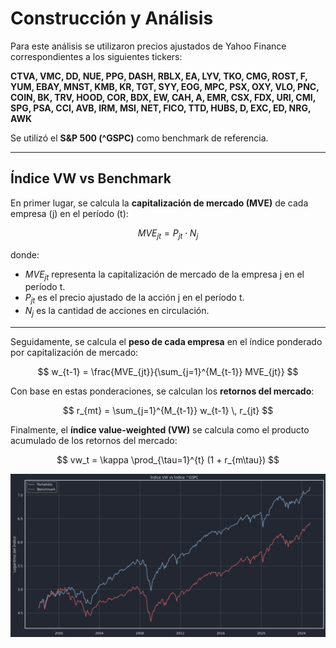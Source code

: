 # Construcción y Análisis

Para este análisis se utilizaron precios ajustados de Yahoo Finance correspondientes a los siguientes tickers:  

**CTVA, VMC, DD, NUE, PPG, DASH, RBLX, EA, LYV, TKO, CMG, ROST, F, YUM, EBAY, MNST, KMB, KR, TGT, SYY, EOG, MPC, PSX, OXY, VLO, PNC, COIN, BK, TRV, HOOD, COR, BDX, EW, CAH, A, EMR, CSX, FDX, URI, CMI, SPG, PSA, CCI, AVB, IRM, MSI, NET, FICO, TTD, HUBS, D, EXC, ED, NRG, AWK**  

Se utilizó el **S&P 500 (^GSPC)** como benchmark de referencia.

---

## Índice VW vs Benchmark

En primer lugar, se calcula la **capitalización de mercado (MVE)** de cada empresa \(j\) en el período \(t\):

$$
MVE_{jt} = P_{jt} \cdot N_j
$$

donde:  
- $MVE_{jt}$ representa la capitalización de mercado de la empresa j en el período t.  
- $P_{jt}$ es el precio ajustado de la acción j en el período t.  
- $N_j$ es la cantidad de acciones en circulación.

---

Seguidamente, se calcula el **peso de cada empresa** en el índice ponderado por capitalización de mercado:

$$
w_{t-1} = \frac{MVE_{jt}}{\sum_{j=1}^{M_{t-1}} MVE_{jt}}
$$

Con base en estas ponderaciones, se calculan los **retornos del mercado**:

$$
r_{mt} = \sum_{j=1}^{M_{t-1}} w_{t-1} \, r_{jt}
$$

Finalmente, el **índice value-weighted (VW)** se calcula como el producto acumulado de los retornos del mercado:

$$
vw_t = \kappa \prod_{\tau=1}^{t} (1 + r_{m\tau})
$$

![Comparación del S&P500 con el índice ponderado por capitalización de mercado](imagenes/1.png)

